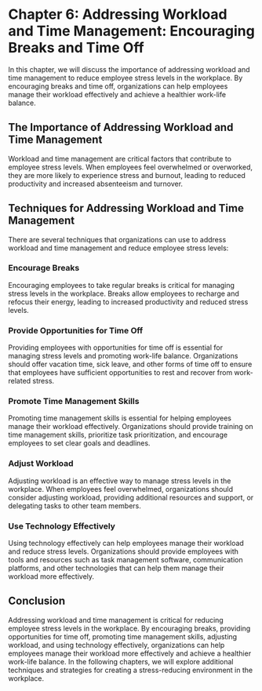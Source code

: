 Chapter 6: Addressing Workload and Time Management: Encouraging Breaks and Time Off
===================================================================================

In this chapter, we will discuss the importance of addressing workload and time management to reduce employee stress levels in the workplace. By encouraging breaks and time off, organizations can help employees manage their workload effectively and achieve a healthier work-life balance.

The Importance of Addressing Workload and Time Management
---------------------------------------------------------

Workload and time management are critical factors that contribute to employee stress levels. When employees feel overwhelmed or overworked, they are more likely to experience stress and burnout, leading to reduced productivity and increased absenteeism and turnover.

Techniques for Addressing Workload and Time Management
------------------------------------------------------

There are several techniques that organizations can use to address workload and time management and reduce employee stress levels:

### Encourage Breaks

Encouraging employees to take regular breaks is critical for managing stress levels in the workplace. Breaks allow employees to recharge and refocus their energy, leading to increased productivity and reduced stress levels.

### Provide Opportunities for Time Off

Providing employees with opportunities for time off is essential for managing stress levels and promoting work-life balance. Organizations should offer vacation time, sick leave, and other forms of time off to ensure that employees have sufficient opportunities to rest and recover from work-related stress.

### Promote Time Management Skills

Promoting time management skills is essential for helping employees manage their workload effectively. Organizations should provide training on time management skills, prioritize task prioritization, and encourage employees to set clear goals and deadlines.

### Adjust Workload

Adjusting workload is an effective way to manage stress levels in the workplace. When employees feel overwhelmed, organizations should consider adjusting workload, providing additional resources and support, or delegating tasks to other team members.

### Use Technology Effectively

Using technology effectively can help employees manage their workload and reduce stress levels. Organizations should provide employees with tools and resources such as task management software, communication platforms, and other technologies that can help them manage their workload more effectively.

Conclusion
----------

Addressing workload and time management is critical for reducing employee stress levels in the workplace. By encouraging breaks, providing opportunities for time off, promoting time management skills, adjusting workload, and using technology effectively, organizations can help employees manage their workload more effectively and achieve a healthier work-life balance. In the following chapters, we will explore additional techniques and strategies for creating a stress-reducing environment in the workplace.
